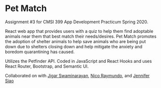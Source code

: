 # Pet Match 

Assignment #3 for CMSI 399 App Development Practicum Spring 2020.

React web app that provides users with a quiz to help them find adoptable animals near them that best match their needs/desires. Pet Match promotes the adoption of shelter animals to help save animals who are being put down due to shelters closing down and help mitigate the anxiety and boredom quarantining has caused. 

Utilizes the Petfinder API. Coded in JavaScript and React Hooks and uses React Router, Bootstrap, and Semantic UI. 

Collaborated on with [Jigar Swaminarayan](https://github.com/JigarSwam), [Nico Raymundo](https://github.com/nraymundo), and [Jennifer Siao](https://github.com/jennifer-s19)
